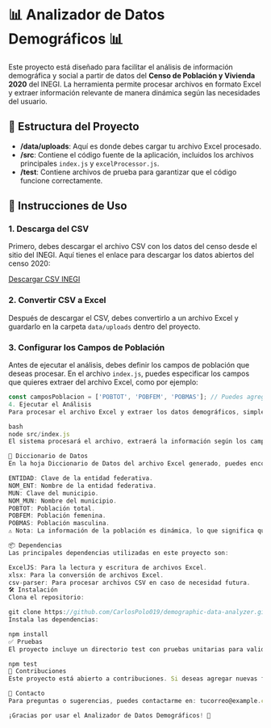 
# 📊 Analizador de Datos Demográficos 📊

Este proyecto está diseñado para facilitar el análisis de información demográfica y social a partir de datos del **Censo de Población y Vivienda 2020** del INEGI. La herramienta permite procesar archivos en formato Excel y extraer información relevante de manera dinámica según las necesidades del usuario.

## 📂 Estructura del Proyecto

- **/data/uploads**: Aquí es donde debes cargar tu archivo Excel procesado.
- **/src**: Contiene el código fuente de la aplicación, incluidos los archivos principales `index.js` y `excelProcessor.js`.
- **/test**: Contiene archivos de prueba para garantizar que el código funcione correctamente.

## 🚀 Instrucciones de Uso

### 1. Descarga del CSV

Primero, debes descargar el archivo CSV con los datos del censo desde el sitio del INEGI. Aquí tienes el enlace para descargar los datos abiertos del censo 2020:

[Descargar CSV INEGI](https://www.inegi.org.mx/programas/ccpv/2020/#datos_abiertos)

### 2. Convertir CSV a Excel

Después de descargar el CSV, debes convertirlo a un archivo Excel y guardarlo en la carpeta `data/uploads` dentro del proyecto.

### 3. Configurar los Campos de Población

Antes de ejecutar el análisis, debes definir los campos de población que deseas procesar. En el archivo `index.js`, puedes especificar los campos que quieres extraer del archivo Excel, como por ejemplo:

```javascript
const camposPoblacion = ['POBTOT', 'POBFEM', 'POBMAS']; // Puedes agregar más campos según el diccionario de datos
4. Ejecutar el Análisis
Para procesar el archivo Excel y extraer los datos demográficos, simplemente ejecuta el siguiente comando en tu terminal:

bash
node src/index.js
El sistema procesará el archivo, extraerá la información según los campos que especificaste y generará un nuevo archivo Excel con la información organizada.

📑 Diccionario de Datos
En la hoja Diccionario de Datos del archivo Excel generado, puedes encontrar una descripción detallada de cada campo disponible, como por ejemplo:

ENTIDAD: Clave de la entidad federativa.
NOM_ENT: Nombre de la entidad federativa.
MUN: Clave del municipio.
NOM_MUN: Nombre del municipio.
POBTOT: Población total.
POBFEM: Población femenina.
POBMAS: Población masculina.
⚠️ Nota: La información de la población es dinámica, lo que significa que puedes personalizar los campos que necesitas antes de ejecutar el análisis. Para ello, asegúrate de seguir las instrucciones del diccionario de datos y especificar los campos en el archivo index.js.

📦 Dependencias
Las principales dependencias utilizadas en este proyecto son:

ExcelJS: Para la lectura y escritura de archivos Excel.
xlsx: Para la conversión de archivos Excel.
csv-parser: Para procesar archivos CSV en caso de necesidad futura.
🛠️ Instalación
Clona el repositorio:

git clone https://github.com/CarlosPolo019/demographic-data-analyzer.git
Instala las dependencias:

npm install
✅ Pruebas
El proyecto incluye un directorio test con pruebas unitarias para validar el procesamiento de los datos. Puedes ejecutar las pruebas con:

npm test
🎯 Contribuciones
Este proyecto está abierto a contribuciones. Si deseas agregar nuevas funcionalidades o corregir errores, no dudes en hacer un pull request.

📧 Contacto
Para preguntas o sugerencias, puedes contactarme en: tucorreo@example.com

¡Gracias por usar el Analizador de Datos Demográficos! 🚀
